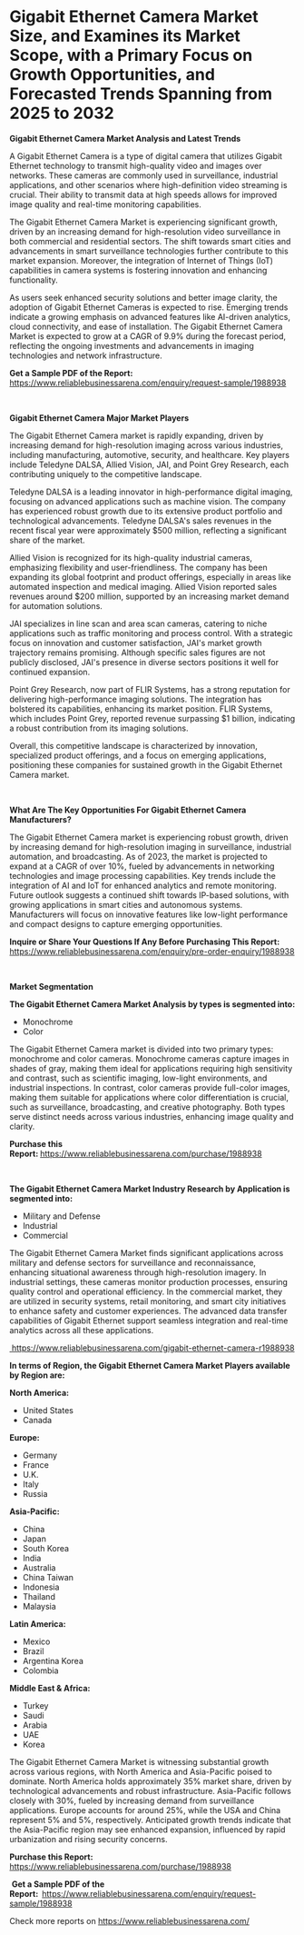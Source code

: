 <p><h1>Gigabit Ethernet Camera Market Size, and Examines its Market Scope, with a Primary Focus on Growth Opportunities, and Forecasted Trends Spanning from 2025 to 2032</h1></p><p><strong>Gigabit Ethernet Camera Market Analysis and Latest Trends</strong></p>
<p><p>A Gigabit Ethernet Camera is a type of digital camera that utilizes Gigabit Ethernet technology to transmit high-quality video and images over networks. These cameras are commonly used in surveillance, industrial applications, and other scenarios where high-definition video streaming is crucial. Their ability to transmit data at high speeds allows for improved image quality and real-time monitoring capabilities.</p><p>The Gigabit Ethernet Camera Market is experiencing significant growth, driven by an increasing demand for high-resolution video surveillance in both commercial and residential sectors. The shift towards smart cities and advancements in smart surveillance technologies further contribute to this market expansion. Moreover, the integration of Internet of Things (IoT) capabilities in camera systems is fostering innovation and enhancing functionality.</p><p>As users seek enhanced security solutions and better image clarity, the adoption of Gigabit Ethernet Cameras is expected to rise. Emerging trends indicate a growing emphasis on advanced features like AI-driven analytics, cloud connectivity, and ease of installation. The Gigabit Ethernet Camera Market is expected to grow at a CAGR of 9.9% during the forecast period, reflecting the ongoing investments and advancements in imaging technologies and network infrastructure.</p></p>
<p><strong>Get a Sample PDF of the Report:&nbsp;</strong> <a href="https://www.reliablebusinessarena.com/enquiry/request-sample/1988938?utm_campaign=1871&utm_medium=2&utm_source=Github&utm_content=ia&utm_term=08022025&utm_id=gigabit-ethernet-camera">https://www.reliablebusinessarena.com/enquiry/request-sample/1988938</a></p>
<p>&nbsp;</p>
<p><strong>Gigabit Ethernet Camera Major Market Players</strong></p>
<p><p>The Gigabit Ethernet Camera market is rapidly expanding, driven by increasing demand for high-resolution imaging across various industries, including manufacturing, automotive, security, and healthcare. Key players include Teledyne DALSA, Allied Vision, JAI, and Point Grey Research, each contributing uniquely to the competitive landscape.</p><p>Teledyne DALSA is a leading innovator in high-performance digital imaging, focusing on advanced applications such as machine vision. The company has experienced robust growth due to its extensive product portfolio and technological advancements. Teledyne DALSA's sales revenues in the recent fiscal year were approximately $500 million, reflecting a significant share of the market.</p><p>Allied Vision is recognized for its high-quality industrial cameras, emphasizing flexibility and user-friendliness. The company has been expanding its global footprint and product offerings, especially in areas like automated inspection and medical imaging. Allied Vision reported sales revenues around $200 million, supported by an increasing market demand for automation solutions.</p><p>JAI specializes in line scan and area scan cameras, catering to niche applications such as traffic monitoring and process control. With a strategic focus on innovation and customer satisfaction, JAI's market growth trajectory remains promising. Although specific sales figures are not publicly disclosed, JAI's presence in diverse sectors positions it well for continued expansion.</p><p>Point Grey Research, now part of FLIR Systems, has a strong reputation for delivering high-performance imaging solutions. The integration has bolstered its capabilities, enhancing its market position. FLIR Systems, which includes Point Grey, reported revenue surpassing $1 billion, indicating a robust contribution from its imaging solutions.</p><p>Overall, this competitive landscape is characterized by innovation, specialized product offerings, and a focus on emerging applications, positioning these companies for sustained growth in the Gigabit Ethernet Camera market.</p></p>
<p>&nbsp;</p>
<p><strong>What Are The Key Opportunities For Gigabit Ethernet Camera Manufacturers?</strong></p>
<p><p>The Gigabit Ethernet Camera market is experiencing robust growth, driven by increasing demand for high-resolution imaging in surveillance, industrial automation, and broadcasting. As of 2023, the market is projected to expand at a CAGR of over 10%, fueled by advancements in networking technologies and image processing capabilities. Key trends include the integration of AI and IoT for enhanced analytics and remote monitoring. Future outlook suggests a continued shift towards IP-based solutions, with growing applications in smart cities and autonomous systems. Manufacturers will focus on innovative features like low-light performance and compact designs to capture emerging opportunities.</p></p>
<p><strong>Inquire or Share Your Questions If Any Before Purchasing This Report:</strong> <a href="https://www.reliablebusinessarena.com/enquiry/pre-order-enquiry/1988938?utm_campaign=1871&utm_medium=2&utm_source=Github&utm_content=ia&utm_term=08022025&utm_id=gigabit-ethernet-camera">https://www.reliablebusinessarena.com/enquiry/pre-order-enquiry/1988938</a></p>
<p>&nbsp;</p>
<p><strong>Market Segmentation</strong></p>
<p><strong>The Gigabit Ethernet Camera Market Analysis by types is segmented into:</strong></p>
<p><ul><li>Monochrome</li><li>Color</li></ul></p>
<p><p>The Gigabit Ethernet Camera market is divided into two primary types: monochrome and color cameras. Monochrome cameras capture images in shades of gray, making them ideal for applications requiring high sensitivity and contrast, such as scientific imaging, low-light environments, and industrial inspections. In contrast, color cameras provide full-color images, making them suitable for applications where color differentiation is crucial, such as surveillance, broadcasting, and creative photography. Both types serve distinct needs across various industries, enhancing image quality and clarity.</p></p>
<p><strong>Purchase this Report:&nbsp;</strong><a href="https://www.reliablebusinessarena.com/purchase/1988938?utm_campaign=1871&utm_medium=2&utm_source=Github&utm_content=ia&utm_term=08022025&utm_id=gigabit-ethernet-camera">https://www.reliablebusinessarena.com/purchase/1988938</a></p>
<p>&nbsp;</p>
<p><strong>The Gigabit Ethernet Camera Market Industry Research by Application is segmented into:</strong></p>
<p><ul><li>Military and Defense</li><li>Industrial</li><li>Commercial</li></ul></p>
<p><p>The Gigabit Ethernet Camera Market finds significant applications across military and defense sectors for surveillance and reconnaissance, enhancing situational awareness through high-resolution imagery. In industrial settings, these cameras monitor production processes, ensuring quality control and operational efficiency. In the commercial market, they are utilized in security systems, retail monitoring, and smart city initiatives to enhance safety and customer experiences. The advanced data transfer capabilities of Gigabit Ethernet support seamless integration and real-time analytics across all these applications.</p></p>
<p><a href="https://www.reliablebusinessarena.com/gigabit-ethernet-camera-r1988938?utm_campaign=1871&utm_medium=2&utm_source=Github&utm_content=ia&utm_term=08022025&utm_id=gigabit-ethernet-camera">&nbsp;https://www.reliablebusinessarena.com/gigabit-ethernet-camera-r1988938</a></p>
<p><strong>In terms of Region, the Gigabit Ethernet Camera Market Players available by Region are:</strong></p>
<p>
    <p> <strong> North America: </strong>
        <ul>
            <li>United States</li>
            <li>Canada</li>
        </ul>
        </p> 
    <p> <strong> Europe: </strong>
        <ul>
            <li>Germany</li>
            <li>France</li>
            <li>U.K.</li>
            <li>Italy</li>
            <li>Russia</li>
        </ul>
        </p> 
    <p> <strong> Asia-Pacific: </strong>
        <ul>
            <li>China</li>
            <li>Japan</li>
            <li>South Korea</li>
            <li>India</li>
            <li>Australia</li>
            <li>China Taiwan</li>
            <li>Indonesia</li>
            <li>Thailand</li>
            <li>Malaysia</li>
        </ul>
        </p> 
    <p> <strong> Latin America: </strong>
        <ul>
            <li>Mexico</li>
            <li>Brazil</li>
            <li>Argentina Korea</li>
            <li>Colombia</li>
        </ul>
        </p> 
    <p> <strong> Middle East & Africa: </strong>
        <ul>
            <li>Turkey</li>
            <li>Saudi</li>
            <li>Arabia</li>
            <li>UAE</li>
            <li>Korea</li>
        </ul>
    </p>
    </p>
<p><p>The Gigabit Ethernet Camera Market is witnessing substantial growth across various regions, with North America and Asia-Pacific poised to dominate. North America holds approximately 35% market share, driven by technological advancements and robust infrastructure. Asia-Pacific follows closely with 30%, fueled by increasing demand from surveillance applications. Europe accounts for around 25%, while the USA and China represent 5% and 5%, respectively. Anticipated growth trends indicate that the Asia-Pacific region may see enhanced expansion, influenced by rapid urbanization and rising security concerns.</p></p>
<p><strong>Purchase this Report: </strong><a href="https://www.reliablebusinessarena.com/purchase/1988938?utm_campaign=1871&utm_medium=2&utm_source=Github&utm_content=ia&utm_term=08022025&utm_id=gigabit-ethernet-camera">https://www.reliablebusinessarena.com/purchase/1988938</a></p>
<p>&nbsp;<strong>Get a Sample PDF of the Report:&nbsp;&nbsp;</strong><a href="https://www.reliablebusinessarena.com/enquiry/request-sample/1988938?utm_campaign=1871&utm_medium=2&utm_source=Github&utm_content=ia&utm_term=08022025&utm_id=gigabit-ethernet-camera">https://www.reliablebusinessarena.com/enquiry/request-sample/1988938</a></p>
<p><strong></strong></p>
<p>Check more reports on <a href="https://www.reliablebusinessarena.com/?utm_campaign=1871&utm_medium=2&utm_source=Github&utm_content=ia&utm_term=08022025&utm_id=gigabit-ethernet-camera">https://www.reliablebusinessarena.com/</a></p>